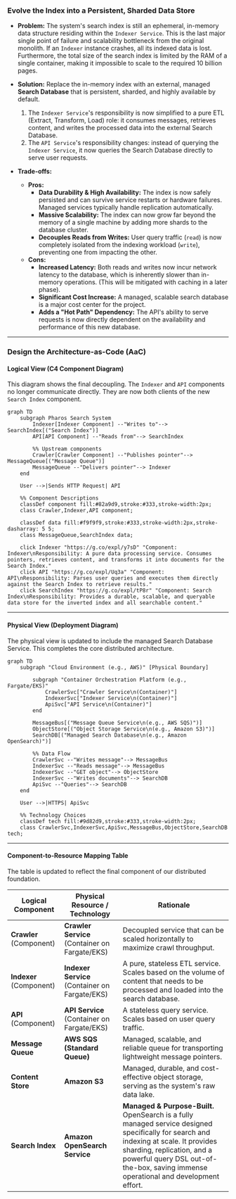 ### **Evolve the Index into a Persistent, Sharded Data Store**

*   **Problem:** The system's search index is still an ephemeral, in-memory data structure residing within the `Indexer Service`. This is the last major single point of failure and scalability bottleneck from the original monolith. If an `Indexer` instance crashes, all its indexed data is lost. Furthermore, the total size of the search index is limited by the RAM of a single container, making it impossible to scale to the required 10 billion pages.

*   **Solution:** Replace the in-memory index with an external, managed **Search Database** that is persistent, sharded, and highly available by default.
    1.  The `Indexer Service`'s responsibility is now simplified to a pure ETL (Extract, Transform, Load) role: it consumes messages, retrieves content, and writes the processed data into the external Search Database.
    2.  The `API Service`'s responsibility changes: instead of querying the `Indexer Service`, it now queries the Search Database directly to serve user requests.

*   **Trade-offs:**
    *   **Pros:**
        *   **Data Durability & High Availability:** The index is now safely persisted and can survive service restarts or hardware failures. Managed services typically handle replication automatically.
        *   **Massive Scalability:** The index can now grow far beyond the memory of a single machine by adding more shards to the database cluster.
        *   **Decouples Reads from Writes:** User query traffic (`read`) is now completely isolated from the indexing workload (`write`), preventing one from impacting the other.
    *   **Cons:**
        *   **Increased Latency:** Both reads and writes now incur network latency to the database, which is inherently slower than in-memory operations. (This will be mitigated with caching in a later phase).
        *   **Significant Cost Increase:** A managed, scalable search database is a major cost center for the project.
        *   **Adds a "Hot Path" Dependency:** The API's ability to serve requests is now directly dependent on the availability and performance of this new database.

---

### **Design the Architecture-as-Code (AaC)**

#### **Logical View (C4 Component Diagram)**

This diagram shows the final decoupling. The `Indexer` and `API` components no longer communicate directly. They are now both clients of the new `Search Index` component.

```mermaid
graph TD
    subgraph Pharos Search System
        Indexer[Indexer Component] --"Writes to"--> SearchIndex[("Search Index")]
        API[API Component] --"Reads from"--> SearchIndex

        %% Upstream components
        Crawler[Crawler Component] --"Publishes pointer"--> MessageQueue[("Message Queue")]
        MessageQueue --"Delivers pointer"--> Indexer
    end

    User -->|Sends HTTP Request| API

    %% Component Descriptions
    classDef component fill:#82a9d9,stroke:#333,stroke-width:2px;
    class Crawler,Indexer,API component;

    classDef data fill:#f9f9f9,stroke:#333,stroke-width:2px,stroke-dasharray: 5 5;
    class MessageQueue,SearchIndex data;

    click Indexer "https://g.co/expl/y7sD" "Component: Indexer\nResponsibility: A pure data processing service. Consumes pointers, retrieves content, and transforms it into documents for the Search Index."
    click API "https://g.co/expl/Uq3a" "Component: API\nResponsibility: Parses user queries and executes them directly against the Search Index to retrieve results."
    click SearchIndex "https://g.co/expl/tP8r" "Component: Search Index\nResponsibility: Provides a durable, scalable, and queryable data store for the inverted index and all searchable content."
```

---

#### **Physical View (Deployment Diagram)**

The physical view is updated to include the managed Search Database Service. This completes the core distributed architecture.

```mermaid
graph TD
    subgraph "Cloud Environment (e.g., AWS)" [Physical Boundary]
        
        subgraph "Container Orchestration Platform (e.g., Fargate/EKS)"
            CrawlerSvc["Crawler Service\n(Container)"]
            IndexerSvc["Indexer Service\n(Container)"]
            ApiSvc["API Service\n(Container)"]
        end

        MessageBus[("Message Queue Service\n(e.g., AWS SQS)")]
        ObjectStore[("Object Storage Service\n(e.g., Amazon S3)")]
        SearchDB[("Managed Search Database\n(e.g., Amazon OpenSearch)")]

        %% Data Flow
        CrawlerSvc --"Writes message"--> MessageBus
        IndexerSvc --"Reads message"--> MessageBus
        IndexerSvc --"GET object"--> ObjectStore
        IndexerSvc --"Writes documents"--> SearchDB
        ApiSvc --"Queries"--> SearchDB
    end

    User -->|HTTPS| ApiSvc

    %% Technology Choices
    classDef tech fill:#9d82d9,stroke:#333,stroke-width:2px;
    class CrawlerSvc,IndexerSvc,ApiSvc,MessageBus,ObjectStore,SearchDB tech;
```

---

#### **Component-to-Resource Mapping Table**

The table is updated to reflect the final component of our distributed foundation.

| Logical Component            | Physical Resource / Technology                          | Rationale                                                                                                                                                             |
| ---------------------------- | ------------------------------------------------------- | --------------------------------------------------------------------------------------------------------------------------------------------------------------------- |
| **Crawler** (Component)      | **Crawler Service** (Container on Fargate/EKS)          | Decoupled service that can be scaled horizontally to maximize crawl throughput.                                                                                       |
| **Indexer** (Component)      | **Indexer Service** (Container on Fargate/EKS)          | A pure, stateless ETL service. Scales based on the volume of content that needs to be processed and loaded into the search database.                                  |
| **API** (Component)          | **API Service** (Container on Fargate/EKS)              | A stateless query service. Scales based on user query traffic.                                                                                                        |
| **Message Queue**            | **AWS SQS (Standard Queue)**                            | Managed, scalable, and reliable queue for transporting lightweight message pointers.                                                                                  |
| **Content Store**            | **Amazon S3**                                           | Managed, durable, and cost-effective object storage, serving as the system's raw data lake.                                                                           |
| **Search Index**             | **Amazon OpenSearch Service**                           | **Managed & Purpose-Built.** OpenSearch is a fully managed service designed specifically for search and indexing at scale. It provides sharding, replication, and a powerful query DSL out-of-the-box, saving immense operational and development effort. |
